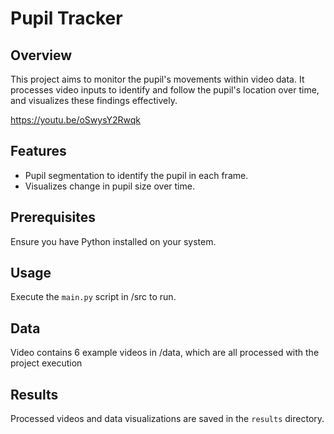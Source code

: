 # Pupil Tracker

## Overview
This project aims to monitor the pupil's movements within video data. It processes video inputs to identify and follow the pupil's location over time, and visualizes these findings effectively.

https://youtu.be/oSwysY2Rwqk

## Features
- Pupil segmentation to identify the pupil in each frame.
- Visualizes change in pupil size over time.

## Prerequisites
Ensure you have Python installed on your system.

## Usage
Execute the `main.py` script in /src to run.

## Data
Video contains 6 example videos in /data, which are all processed with the project execution

## Results
Processed videos and data visualizations are saved in the `results` directory.
